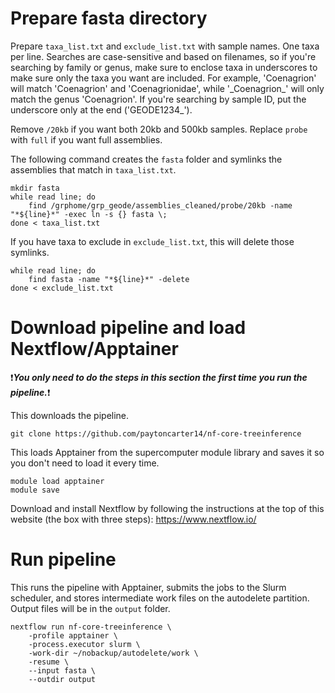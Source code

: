 # Prepare fasta directory

Prepare `taxa_list.txt` and `exclude_list.txt` with sample names. One taxa per line. Searches are case-sensitive and based on filenames, so if you're searching by family or genus, make sure to enclose taxa in underscores to make sure only the taxa you want are included. For example, 'Coenagrion' will match 'Coenagrion' and 'Coenagrionidae', while '\_Coenagrion\_' will only match the genus 'Coenagrion'. If you're searching by sample ID, put the underscore only at the end ('GEODE1234_').

Remove `/20kb` if you want both 20kb and 500kb samples. Replace `probe` with `full` if you want full assemblies.

The following command creates the `fasta` folder and symlinks the assemblies that match in `taxa_list.txt`.

```
mkdir fasta
while read line; do 
    find /grphome/grp_geode/assemblies_cleaned/probe/20kb -name "*${line}*" -exec ln -s {} fasta \;
done < taxa_list.txt
```

If you have taxa to exclude in `exclude_list.txt`, this will delete those symlinks.

```
while read line; do
    find fasta -name "*${line}*" -delete
done < exclude_list.txt
```

# Download pipeline and load Nextflow/Apptainer

:exclamation:***You only need to do the steps in this section the first time you run the pipeline.***:exclamation:

This downloads the pipeline.

```
git clone https://github.com/paytoncarter14/nf-core-treeinference
```

This loads Apptainer from the supercomputer module library and saves it so you don't need to load it every time.

```
module load apptainer
module save
```

Download and install Nextflow by following the instructions at the top of this website (the box with three steps): <https://www.nextflow.io/>

# Run pipeline

This runs the pipeline with Apptainer, submits the jobs to the Slurm scheduler, and stores intermediate work files on the autodelete partition. Output files will be in the `output` folder.

```
nextflow run nf-core-treeinference \
    -profile apptainer \
    -process.executor slurm \
    -work-dir ~/nobackup/autodelete/work \
    -resume \
    --input fasta \
    --outdir output
```
